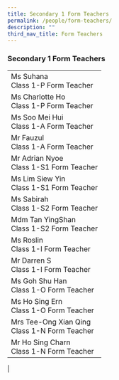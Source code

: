 ```yaml
---
title: Secondary 1 Form Teachers
permalink: /people/form-teachers/
description: ""
third_nav_title: Form Teachers
---
```

### **Secondary 1 Form Teachers**

|  |
|---|
| Ms Suhana<br>Class 1-P Form Teacher |
| Ms Charlotte Ho<br>Class 1-P Form Teacher |
| Ms Soo Mei Hui<br>Class 1-A Form Teacher |
| Mr Fauzul<br>Class 1-A Form Teacher |
| Mr Adrian Nyoe<br>Class 1-S1 Form Teacher |
| Ms Lim Siew Yin<br>Class 1-S1 Form Teacher |
| Ms Sabirah<br>Class 1-S2 Form Teacher |
| Mdm Tan YingShan<br>Class 1-S2 Form Teacher |
| Ms Roslin<br>Class 1-I Form Teacher  |
| Mr Darren S<br>Class 1-I Form Teacher |
| Ms Goh Shu Han<br>Class 1-O Form Teacher |
| Ms Ho Sing Ern<br>Class 1-O Form Teacher |
| Mrs Tee-Ong Xian Qing<br> Class 1-N Form Teacher |
| Mr Ho Sing Charn<br> Class 1-N Form Teacher |
|